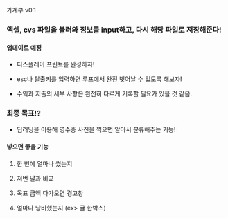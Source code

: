 가계부 v0.1

### 엑셀, cvs 파일을 불러와 정보를 input하고, 다시 해당 파일로 저장해준다!


#### 업데이트 예정

- 디스플레이 프린트를 완성하자!

- esc나 탈출키를 입력하면 루프에서 완전 벗어날 수 있도록 해보자!

- 수익과 지출의 세부 사항은 완전히 다르게 기록할 필요가 있을 것 같음.




### 최종 목표!?

- 딥러닝을 이용해 영수증 사진을 찍으면 알아서 분류해주는 기능!

#### 넣으면 좋을 기능

1. 한 번에 얼마나 썼는지

2. 저번 달과 비교

3. 목표 금액 다가오면 경고창

4. 얼마나 낭비했는지 (ex> 귤 한박스)